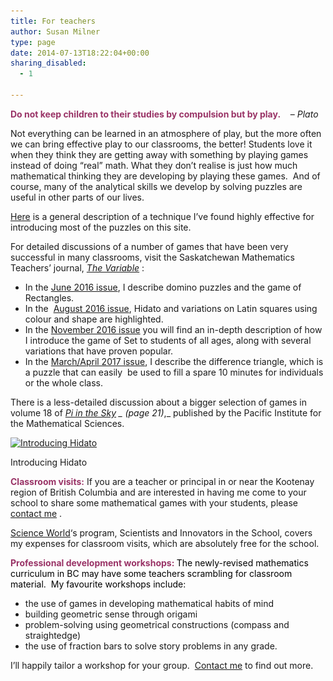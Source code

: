 ```yaml
---
title: For teachers
author: Susan Milner
type: page
date: 2014-07-13T18:22:04+00:00
sharing_disabled:
  - 1

---
```

<span style="color: #993366;"><strong>Do not keep children to their studies by compulsion but by play.</strong></span>    &#8211; _Plato_

Not everything can be learned in an atmosphere of play, but the more often we can bring effective play to our classrooms, the better! Students love it when they think they are getting away with something by playing games instead of doing &#8220;real&#8221; math. What they don&#8217;t realise is just how much mathematical thinking they are developing by playing these games.  And of course, many of the analytical skills we develop by solving puzzles are useful in other parts of our lives.

<a href="/classroom-introductions/" target="_blank" rel="noopener">Here</a> is a general description of a technique I&#8217;ve found highly effective for introducing most of the puzzles on this site.

For detailed discussions of a number of games that have been very successful in many classrooms, visit the Saskatchewan Mathematics Teachers&#8217; journal, <a href="http://smts.ca/the-variable/" target="_blank" rel="noopener"><em>The Variable</em></a> :

  * In the <a href="http://smts.ca/wordpress/wp-content/uploads/2016/04/The-Variable-June-2016.pdf" target="_blank" rel="noopener">June 2016 issue</a>, I describe domino puzzles and the game of Rectangles.
  * In the  <a href="http://smts.ca/wordpress/wp-content/uploads/2016/04/The-Variable-2016-August.pdf" target="_blank" rel="noopener">August 2016 issue</a>, Hidato and variations on Latin squares using colour and shape are highlighted.
  * In the <a href="http://smts.ca/wordpress/wp-content/uploads/2016/04/The-Variable-2016-November.pdf" target="_blank" rel="noopener">November 2016 issue</a> you will find an in-depth description of how I introduce the game of Set to students of all ages, along with several variations that have proven popular.
  * In the [March/April 2017 issue][1], I describe the difference triangle, which is a puzzle that can easily  be used to fill a spare 10 minutes for individuals or the whole class.

There is a less-detailed discussion about a bigger selection of games in volume 18 of _<a title="Pi in the Sky" href="http://media.pims.math.ca/pi_in_sky/pi18.pdf" target="_blank" rel="noopener">Pi in the Sky</a> _ (page 21)_,_ published by the Pacific Institute for the Mathematical Sciences.

<div id="attachment_28" style="width: 233px" class="wp-caption alignright">
  <a href="/wp-content/uploads/2014/07/for-website-me.jpg"><img aria-describedby="caption-attachment-28" loading="lazy" class="wp-image-28" src="/wp-content/uploads/2014/07/for-website-me-262x300.jpg" alt="Introducing Hidato" width="223" height="256" srcset="https://susansmathgames.pims.math.ca/wp-content/uploads/2014/07/for-website-me-262x300.jpg 262w, https://susansmathgames.pims.math.ca/wp-content/uploads/2014/07/for-website-me.jpg 684w" sizes="(max-width: 223px) 100vw, 223px" /></a>
  
  <p id="caption-attachment-28" class="wp-caption-text">
    Introducing Hidato
  </p>
</div>

<p style="text-align: left;">
  <span style="color: #993366;"><strong>Classroom visits:</strong> </span>If you are a teacher or principal in or near the Kootenay region of British Columbia and are interested in having me come to your school to share some mathematical games with your students, please <a title="Contact me" href="/contact-me/" target="_blank" rel="noopener">contact me</a> .
</p>

<p style="text-align: left;">
  <a title="Science World Vancouver" href="https://www.scienceworld.ca/sis" target="_blank" rel="noopener">Science World</a>&#8216;s program, Scientists and Innovators in the School, covers my expenses for classroom visits, which are absolutely free for the school.
</p>

<span style="color: #993366;"><strong>Professional development workshops: </strong><span style="color: #000000;">The newly-revised mathematics curriculum in BC may have some teachers scrambling for classroom material.  My favourite workshops include:</span></span>

  * the use of games in developing mathematical habits of mind
  * building geometric sense through origami
  * problem-solving using geometrical constructions (compass and straightedge)
  * the use of fraction bars to solve story problems in any grade.

I&#8217;ll happily tailor a workshop for your group.  <a title="Contact me" href="/contact-me/" target="_blank" rel="noopener">Contact me</a> to find out more.<span style="color: #ff0000;"><span style="color: #000000;"><span style="color: #ff0000;"><br /> </span></span></span>

&nbsp;

&nbsp;

&nbsp;

 [1]: http://smts.ca/wordpress/wp-content/uploads/2017/03/The-Variable-2017-March-April.pdf